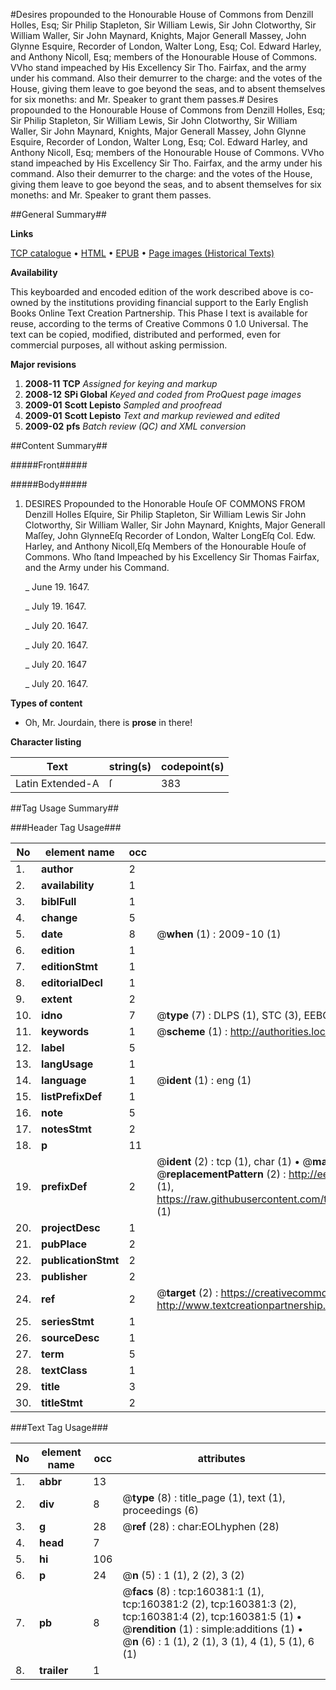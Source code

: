 #Desires propounded to the Honourable House of Commons from Denzill Holles, Esq; Sir Philip Stapleton, Sir William Lewis, Sir John Clotworthy, Sir William Waller, Sir John Maynard, Knights, Major Generall Massey, John Glynne Esquire, Recorder of London, Walter Long, Esq; Col. Edward Harley, and Anthony Nicoll, Esq; members of the Honourable House of Commons. VVho stand impeached by His Excellency Sir Tho. Fairfax, and the army under his command. Also their demurrer to the charge: and the votes of the House, giving them leave to goe beyond the seas, and to absent themselves for six moneths: and Mr. Speaker to grant them passes.#
Desires propounded to the Honourable House of Commons from Denzill Holles, Esq; Sir Philip Stapleton, Sir William Lewis, Sir John Clotworthy, Sir William Waller, Sir John Maynard, Knights, Major Generall Massey, John Glynne Esquire, Recorder of London, Walter Long, Esq; Col. Edward Harley, and Anthony Nicoll, Esq; members of the Honourable House of Commons. VVho stand impeached by His Excellency Sir Tho. Fairfax, and the army under his command. Also their demurrer to the charge: and the votes of the House, giving them leave to goe beyond the seas, and to absent themselves for six moneths: and Mr. Speaker to grant them passes.

##General Summary##

**Links**

[TCP catalogue](http://www.ota.ox.ac.uk/tcp/)  • 
[HTML](http://tei.it.ox.ac.uk/tcp/Texts-HTML/free/A81/A81371.html)  • 
[EPUB](http://tei.it.ox.ac.uk/tcp/Texts-EPUB/free/A81/A81371.epub) • 
[Page images (Historical Texts)](https://data.historicaltexts.jisc.ac.uk/view?pubId=eebo-99872073e&pageId=eebo-99872073e-160381-1)

**Availability**

This keyboarded and encoded edition of the
	       work described above is co-owned by the institutions
	       providing financial support to the Early English Books
	       Online Text Creation Partnership. This Phase I text is
	       available for reuse, according to the terms of Creative
	       Commons 0 1.0 Universal. The text can be copied,
	       modified, distributed and performed, even for
	       commercial purposes, all without asking permission.

**Major revisions**

1. __2008-11__ __TCP__ *Assigned for keying and markup*
1. __2008-12__ __SPi Global__ *Keyed and coded from ProQuest page images*
1. __2009-01__ __Scott Lepisto__ *Sampled and proofread*
1. __2009-01__ __Scott Lepisto__ *Text and markup reviewed and edited*
1. __2009-02__ __pfs__ *Batch review (QC) and XML conversion*

##Content Summary##

#####Front#####

#####Body#####

1. DESIRES Propounded to the Honorable Houſe OF COMMONS FROM Denzill Holles Eſquire, Sir Philip Stapleton, Sir William Lewis Sir John Clotworthy, Sir William Waller, Sir John Maynard, Knights, Major Generall Maſſey, John GlynneEſq Recorder of London, Walter LongEſq Col. Edw. Harley, and Anthony Nicoll,Eſq Members of the Honourable Houſe of Commons. Who ſtand Impeached by his Excellency Sir Thomas Fairfax, and the Army under his Command.

    _ June 19. 1647.

    _ July 19. 1647.

    _ July 20. 1647.

    _ July 20. 1647.

    _ July 20. 1647

    _ July 20. 1647.

**Types of content**

  * Oh, Mr. Jourdain, there is **prose** in there!

**Character listing**


|Text|string(s)|codepoint(s)|
|---|---|---|
|Latin Extended-A|ſ|383|

##Tag Usage Summary##

###Header Tag Usage###

|No|element name|occ|attributes|
|---|---|---|---|
|1.|__author__|2||
|2.|__availability__|1||
|3.|__biblFull__|1||
|4.|__change__|5||
|5.|__date__|8| @__when__ (1) : 2009-10 (1)|
|6.|__edition__|1||
|7.|__editionStmt__|1||
|8.|__editorialDecl__|1||
|9.|__extent__|2||
|10.|__idno__|7| @__type__ (7) : DLPS (1), STC (3), EEBO-CITATION (1), PROQUEST (1), VID (1)|
|11.|__keywords__|1| @__scheme__ (1) : http://authorities.loc.gov/ (1)|
|12.|__label__|5||
|13.|__langUsage__|1||
|14.|__language__|1| @__ident__ (1) : eng (1)|
|15.|__listPrefixDef__|1||
|16.|__note__|5||
|17.|__notesStmt__|2||
|18.|__p__|11||
|19.|__prefixDef__|2| @__ident__ (2) : tcp (1), char (1)  •  @__matchPattern__ (2) : ([0-9\-]+):([0-9IVX]+) (1), (.+) (1)  •  @__replacementPattern__ (2) : http://eebo.chadwyck.com/downloadtiff?vid=$1&page=$2 (1), https://raw.githubusercontent.com/textcreationpartnership/Texts/master/tcpchars.xml#$1 (1)|
|20.|__projectDesc__|1||
|21.|__pubPlace__|2||
|22.|__publicationStmt__|2||
|23.|__publisher__|2||
|24.|__ref__|2| @__target__ (2) : https://creativecommons.org/publicdomain/zero/1.0/ (1), http://www.textcreationpartnership.org/docs/. (1)|
|25.|__seriesStmt__|1||
|26.|__sourceDesc__|1||
|27.|__term__|5||
|28.|__textClass__|1||
|29.|__title__|3||
|30.|__titleStmt__|2||


###Text Tag Usage###

|No|element name|occ|attributes|
|---|---|---|---|
|1.|__abbr__|13||
|2.|__div__|8| @__type__ (8) : title_page (1), text (1), proceedings (6)|
|3.|__g__|28| @__ref__ (28) : char:EOLhyphen (28)|
|4.|__head__|7||
|5.|__hi__|106||
|6.|__p__|24| @__n__ (5) : 1 (1), 2 (2), 3 (2)|
|7.|__pb__|8| @__facs__ (8) : tcp:160381:1 (1), tcp:160381:2 (2), tcp:160381:3 (2), tcp:160381:4 (2), tcp:160381:5 (1)  •  @__rendition__ (1) : simple:additions (1)  •  @__n__ (6) : 1 (1), 2 (1), 3 (1), 4 (1), 5 (1), 6 (1)|
|8.|__trailer__|1||
